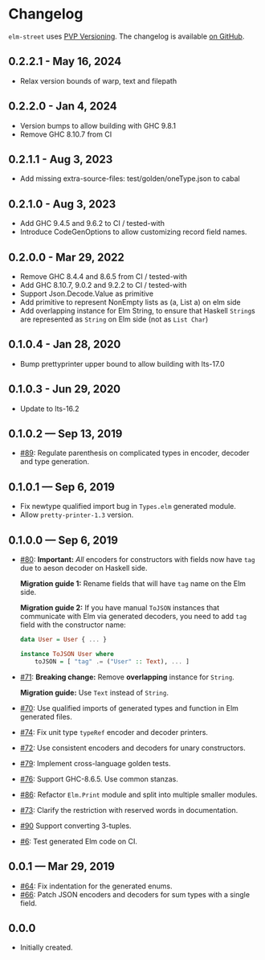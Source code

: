 # Changelog

`elm-street` uses [PVP Versioning][1].
The changelog is available [on GitHub][2].

## 0.2.2.1 - May 16, 2024

* Relax version bounds of warp, text and filepath

## 0.2.2.0 - Jan 4, 2024

* Version bumps to allow building with GHC 9.8.1
* Remove GHC 8.10.7 from CI

## 0.2.1.1 - Aug 3, 2023

* Add missing extra-source-files: test/golden/oneType.json to cabal

## 0.2.1.0 - Aug 3, 2023

* Add GHC 9.4.5 and 9.6.2 to CI / tested-with
* Introduce CodeGenOptions to allow customizing record field names.

## 0.2.0.0 - Mar 29, 2022

* Remove GHC 8.4.4 and 8.6.5 from CI / tested-with
* Add GHC 8.10.7, 9.0.2 and 9.2.2 to CI / tested-with
* Support Json.Decode.Value as primitive
* Add primitive to represent NonEmpty lists as (a, List a) on elm side
* Add overlapping instance for Elm String, to ensure that Haskell `String`s are represented as `String` on Elm side (not as `List Char`)

##  0.1.0.4 - Jan 28, 2020

* Bump prettyprinter upper bound to allow building with lts-17.0

##  0.1.0.3 - Jun 29, 2020

* Update to lts-16.2

##  0.1.0.2 — Sep 13, 2019

* [#89](https://github.com/holmusk/elm-street/issues/89):
  Regulate parenthesis on complicated types in encoder, decoder and type
  generation.

##  0.1.0.1 — Sep 6, 2019

* Fix newtype qualified import bug in `Types.elm` generated module.
* Allow `pretty-printer-1.3` version.

## 0.1.0.0 — Sep 6, 2019

* [#80](https://github.com/holmusk/elm-street/issues/80):
  **Important:** *All* encoders for constructors with fields now have `tag` due
  to aeson decoder on Haskell side.

  **Migration guide 1:** Rename fields that will have `tag` name on the Elm
  side.

  **Migration guide 2:** If you have manual `ToJSON` instances that communicate
  with Elm via generated decoders, you need to add `tag` field with the
  constructor name:

  ```haskell
  data User = User { ... }

  instance ToJSON User where
      toJSON = [ "tag" .= ("User" :: Text), ... ]
  ```

* [#71](https://github.com/holmusk/elm-street/issues/71):
  **Breaking change:** Remove **overlapping** instance for `String`.

  **Migration guide:** Use `Text` instead of `String`.

* [#70](https://github.com/holmusk/elm-street/issues/70):
  Use qualified imports of generated types and function in Elm generated files.
* [#74](https://github.com/holmusk/elm-street/issues/74):
  Fix unit type `typeRef` encoder and decoder printers.
* [#72](https://github.com/holmusk/elm-street/issues/72):
  Use consistent encoders and decoders for unary constructors.
* [#79](https://github.com/holmusk/elm-street/issues/79):
  Implement cross-language golden tests.
* [#76](https://github.com/holmusk/elm-street/issues/76):
  Support GHC-8.6.5. Use common stanzas.
* [#86](https://github.com/holmusk/elm-street/issues/86):
  Refactor `Elm.Print` module and split into multiple smaller modules.
* [#73](https://github.com/holmusk/elm-street/issues/73):
  Clarify the restriction with reserved words in documentation.
* [#90](https://github.com/Holmusk/elm-street/issues/90)
  Support converting 3-tuples.
* [#6](https://github.com/holmusk/elm-street/issues/6):
  Test generated Elm code on CI.

## 0.0.1 — Mar 29, 2019

* [#64](https://github.com/holmusk/elm-street/issues/64):
  Fix indentation for the generated enums.
* [#66](https://github.com/holmusk/elm-street/issues/66):
  Patch JSON encoders and decoders for sum types with a single field.

## 0.0.0

* Initially created.

[1]: https://pvp.haskell.org
[2]: https://github.com/Holmusk/elm-street/releases
